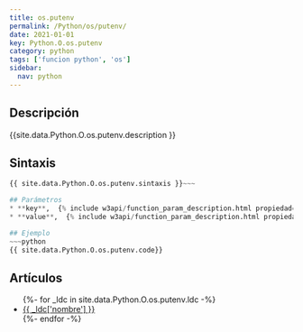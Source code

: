 ```yaml
---
title: os.putenv
permalink: /Python/os/putenv/
date: 2021-01-01
key: Python.O.os.putenv
category: python
tags: ['funcion python', 'os']
sidebar: 
  nav: python
---
```


## Descripción
{{site.data.Python.O.os.putenv.description }}

## Sintaxis
~~~python
{{ site.data.Python.O.os.putenv.sintaxis }}~~~

## Parámetros
* **key**,  {% include w3api/function_param_description.html propiedad=site.data.Python.O.os.putenv valor="key" %}
* **value**,  {% include w3api/function_param_description.html propiedad=site.data.Python.O.os.putenv valor="value" %}

## Ejemplo
~~~python
{{ site.data.Python.O.os.putenv.code}}
~~~

## Artículos
<ul>
{%- for _ldc in site.data.Python.O.os.putenv.ldc -%}
   <li>
       <a href="{{_ldc['url'] }}">{{ _ldc['nombre'] }}</a>
   </li>
{%- endfor -%}
</ul>
